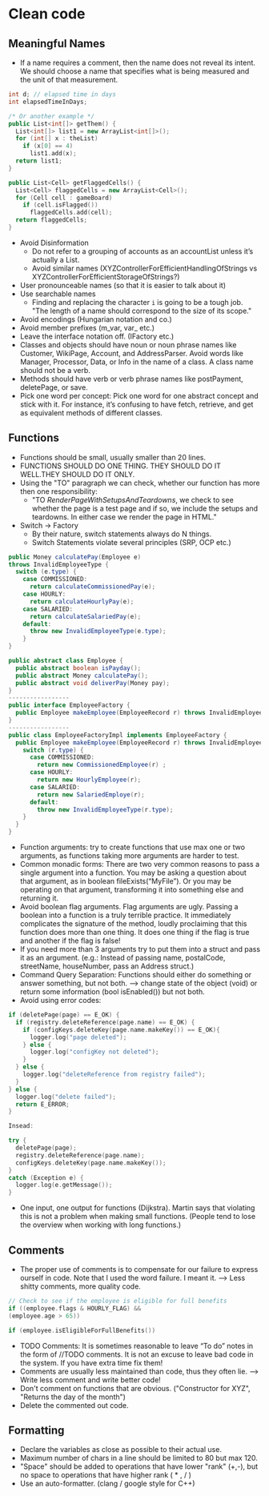 # Clean code

## Meaningful Names
- If a name requires a comment, then the name does not reveal its intent. We
should choose a name that specifies what is being measured and the unit of that measurement.
```cpp
int d; // elapsed time in days
int elapsedTimeInDays;

/* Or another example */
public List<int[]> getThem() {
  List<int[]> list1 = new ArrayList<int[]>();
  for (int[] x : theList)
    if (x[0] == 4)
      list1.add(x);
  return list1;
}

public List<Cell> getFlaggedCells() {
  List<Cell> flaggedCells = new ArrayList<Cell>();
  for (Cell cell : gameBoard)
    if (cell.isFlagged())
      flaggedCells.add(cell);
  return flaggedCells;
}
```

- Avoid Disinformation
  - Do not refer to a grouping of accounts as an accountList unless it’s actually a List.
  - Avoid similar names (XYZControllerForEfficientHandlingOfStrings vs XYZControllerForEfficientStorageOfStrings?)
- User pronounceable names (so that it is easier to talk about it)
- Use searchable names
  - Finding and replacing the character `i` is going to be a tough job. "The length of a name should correspond to the size of its scope."
- Avoid encodings (Hungarian notation and co.)
- Avoid member prefixes (m_var, var_ etc.)
- Leave the interface notation off. (IFactory etc.)
- Classes and objects should have noun or noun phrase names like Customer, WikiPage, Account, and AddressParser. Avoid words like Manager, Processor, Data, or Info in the name of a class. A class name should not be a verb.
- Methods should have verb or verb phrase names like postPayment, deletePage, or save.
- Pick one word per concept: Pick one word for one abstract concept and stick with it. For instance, it’s confusing to have fetch, retrieve, and get as equivalent methods of different classes.

## Functions
- Functions should be small, usually smaller than 20 lines.
- FUNCTIONS SHOULD DO ONE THING. THEY SHOULD DO IT WELL.THEY SHOULD DO IT ONLY.
- Using the "TO" paragraph we can check, whether our function has more then one responsibility:
  - "TO *RenderPageWithSetupsAndTeardowns*, we check to see whether the page is a test page and if so, we include the setups and teardowns. In either case we render the page in HTML."
- Switch -> Factory
  - By their nature, switch statements always do N things.
  - Switch Statements violate several principles (SRP, OCP etc.)
```java
public Money calculatePay(Employee e)
throws InvalidEmployeeType {
  switch (e.type) {
    case COMMISSIONED:
      return calculateCommissionedPay(e);
    case HOURLY:
      return calculateHourlyPay(e);
    case SALARIED:
      return calculateSalariedPay(e);
    default:
      throw new InvalidEmployeeType(e.type);
    }
}

public abstract class Employee {
  public abstract boolean isPayday();
  public abstract Money calculatePay();
  public abstract void deliverPay(Money pay);
}
-----------------
public interface EmployeeFactory {
  public Employee makeEmployee(EmployeeRecord r) throws InvalidEmployeeType;
}
-----------------
public class EmployeeFactoryImpl implements EmployeeFactory {
  public Employee makeEmployee(EmployeeRecord r) throws InvalidEmployeeType {
    switch (r.type) {
      case COMMISSIONED:
        return new CommissionedEmployee(r) ;
      case HOURLY:
        return new HourlyEmployee(r);
      case SALARIED:
        return new SalariedEmploye(r);
      default:
        throw new InvalidEmployeeType(r.type);
    }
  }
}
```
- Function arguments: try to create functions that use max one or two arguments, as functions taking more arguments are harder to test.
- Common monadic forms: There are two very common reasons to pass a single argument into a function. You may be asking a question about that argument, as in boolean fileExists(“MyFile”). Or you may be operating on that argument, transforming it into something else and returning it.
- Avoid boolean flag arguments. Flag arguments are ugly. Passing a boolean into a function is a truly terrible practice. It immediately complicates the signature of the method, loudly proclaiming that this function does more than one thing. It does one thing if the flag is true and another if the flag is false!
- If you need more than 3 arguments try to put them into a struct and pass it as an argument. (e.g.: Instead of passing name, postalCode, streetName, houseNumber, pass an Address struct.)
- Command Query Separation: Functions should either do something or answer something, but not both. --> change state of the object (void) or return some information (bool isEnabled()) but not both.
- Avoid using error codes:
```cpp
if (deletePage(page) == E_OK) {
  if (registry.deleteReference(page.name) == E_OK) {
    if (configKeys.deleteKey(page.name.makeKey()) == E_OK){
      logger.log("page deleted");
    } else {
      logger.log("configKey not deleted");
    }
  } else {
    logger.log("deleteReference from registry failed");
  }
} else {
  logger.log("delete failed");
  return E_ERROR;
}

Insead:

try {
  deletePage(page);
  registry.deleteReference(page.name);
  configKeys.deleteKey(page.name.makeKey());
}
catch (Exception e) {
  logger.log(e.getMessage());
}
```
- One input, one output for functions (Dijkstra). Martin says that violating this is not a problem when making small functions. (People tend to lose the overview when working with long functions.)

## Comments
- The proper use of comments is to compensate for our failure to express ourself in code. Note that I used the word failure. I meant it. --> Less shitty comments, more quality code.
```cpp
// Check to see if the employee is eligible for full benefits
if ((employee.flags & HOURLY_FLAG) &&
(employee.age > 65))

if (employee.isEligibleForFullBenefits())
```
- TODO Comments: It is sometimes reasonable to leave “To do” notes in the form of //TODO comments. It is not an excuse to leave bad code in the system. If you have extra time fix them!
- Comments are usually less maintained than code, thus they often lie. --> Write less comment and write better code!
- Don't comment on functions that are obvious. ("Constructor for XYZ", "Returns the day of the month")
- Delete the commented out code.

## Formatting
- Declare the variables as close  as possible to their actual use.
- Maximum number of chars in a line should be limited to 80 but max 120.
- "Space" should be added to operations that have lower "rank" (+,-), but no space to operations that have higher rank ( * , / )
- Use an auto-formatter. (clang / google style for C++)
